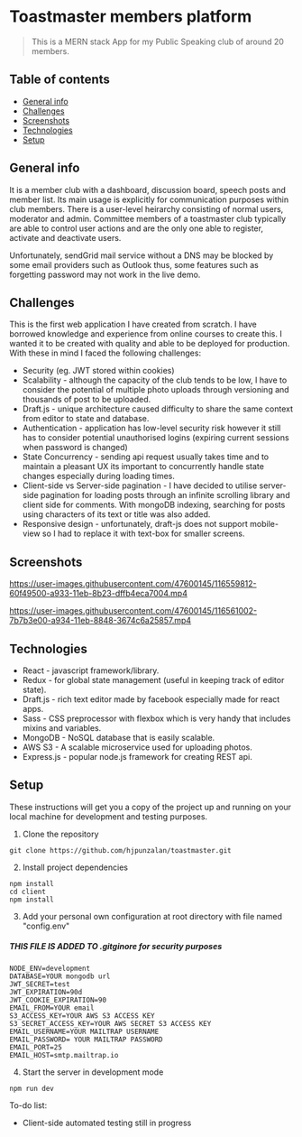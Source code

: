 

# Toastmaster members platform
> This is a MERN stack App for my Public Speaking club of around 20 members.

## Table of contents
* [General info](#general-info)
* [Challenges](#challenges)
* [Screenshots](#screenshots)
* [Technologies](#technologies)
* [Setup](#setup)

## General info
It is a member club with a dashboard, discussion board, speech posts and member list. Its main usage is explicitly for communication purposes within club members. There is a user-level heirarchy consisting of normal users, moderator and admin. Committee members of a toastmaster club typically are able to control user actions and are the only one able to register, activate and deactivate users.

Unfortunately, sendGrid mail service without a DNS may be blocked by some email providers such as Outlook thus, some features such as forgetting password may not work in the live demo.

## Challenges
This is the first web application I have created from scratch. I have borrowed knowledge and experience from online courses to create this. I wanted it to be created with quality and able to be deployed for production. With these in mind I faced the following challenges:
- Security (eg. JWT stored within cookies)
- Scalability - although the capacity of the club tends to be low, I have to consider the potential of multiple photo uploads through versioning and thousands of post to be uploaded.
- Draft.js - unique architecture caused difficulty to share the same context from editor to state and database.
- Authentication - application has low-level security risk however it still has to consider potential unauthorised logins (expiring current sessions when password is changed)
- State Concurrency - sending api request usually takes time and to maintain a pleasant UX its important to concurrently handle state changes especially during loading times.
- Client-side vs Server-side pagination - I have decided to utilise server-side pagination for loading posts through an infinite scrolling library and client side for comments. With mongoDB indexing, searching for posts using characters of its text or title was also added.
- Responsive design - unfortunately, draft-js does not support mobile-view so I had to replace it with text-box for smaller screens.

## Screenshots

https://user-images.githubusercontent.com/47600145/116559812-60f49500-a933-11eb-8b23-dffb4eca7004.mp4

https://user-images.githubusercontent.com/47600145/116561002-7b7b3e00-a934-11eb-8848-3674c6a25857.mp4



## Technologies
* React - javascript framework/library.
* Redux - for global state management (useful in keeping track of editor state).
* Draft.js - rich text editor made by facebook especially made for react apps.
* Sass - CSS preprocessor with flexbox which is very handy that includes mixins and variables.
* MongoDB - NoSQL database that is easily scalable.
* AWS S3 - A scalable microservice used for uploading photos.
* Express.js - popular node.js framework for creating REST api.

## Setup
These instructions will get you a copy of the project up and running on your local machine for development and testing purposes.

1. Clone the repository

```
git clone https://github.com/hjpunzalan/toastmaster.git
```

2. Install project dependencies

```
npm install
cd client
npm install
```

3. Add your personal own configuration at root directory with file named "config.env"
##### THIS FILE IS ADDED TO .gitginore for security purposes
```
NODE_ENV=development
DATABASE=YOUR mongodb url
JWT_SECRET=test
JWT_EXPIRATION=90d
JWT_COOKIE_EXPIRATION=90
EMAIL_FROM=YOUR email
S3_ACCESS_KEY=YOUR AWS S3 ACCESS KEY
S3_SECRET_ACCESS_KEY=YOUR AWS SECRET S3 ACCESS KEY
EMAIL_USERNAME=YOUR MAILTRAP USERNAME
EMAIL_PASSWORD= YOUR MAILTRAP PASSWORD
EMAIL_PORT=25
EMAIL_HOST=smtp.mailtrap.io
```

4. Start the server in development mode

```
npm run dev
```

To-do list:
* Client-side automated testing still in progress
